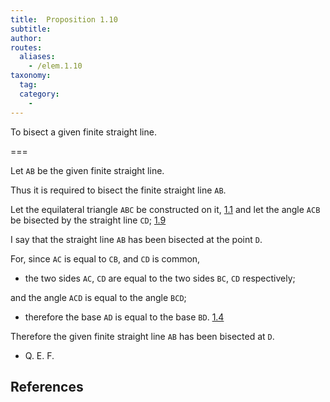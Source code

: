 ```yaml
---
title:  Proposition 1.10
subtitle:
author:
routes:
  aliases:
    - /elem.1.10
taxonomy:
  tag:
  category:
    -
---
```


To bisect a given finite straight line.

===

Let `AB` be the given finite straight line.

Thus it is required to bisect the finite straight line `AB`.

Let the equilateral triangle `ABC` be constructed on it, [1.1] and let the angle `ACB` be bisected by the straight line `CD`; [1.9]

I say that the straight line `AB` has been bisected at the point `D`.

For, since `AC` is equal to `CB`, and `CD` is common,

- the two sides `AC`, `CD` are equal to the two sides `BC`, `CD` respectively;

and the angle `ACD` is equal to the angle `BCD`;

- therefore the base `AD` is equal to the base `BD`. [1.4]

Therefore the given finite straight line `AB` has been bisected at `D`.

- Q. E. F.

## References

[1.1]: /elem.1.3 "Book 1 - Proposition 3"
[1.4]: /elem.1.4 "Book 1 - Proposition 4"
[1.9]: /elem.1.9 "Book 1 - Proposition 9"

